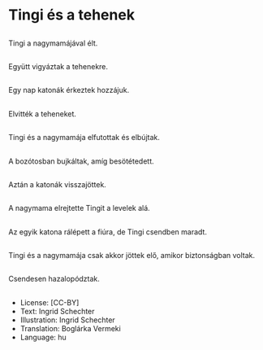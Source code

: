 # Tingi és a tehenek

##
Tingi a nagymamájával élt.

##
Együtt vigyáztak a tehenekre.

##
Egy nap katonák érkeztek hozzájuk.

##
Elvitték a teheneket.

##
Tingi és a nagymamája elfutottak és elbújtak.

##
A bozótosban bujkáltak, amíg besötétedett.

##
Aztán a katonák visszajöttek.

##
A nagymama elrejtette Tingit a levelek alá.

##
Az egyik katona rálépett a fiúra, de Tingi csendben maradt.

##
Tingi és a nagymamája csak akkor jöttek elő, amikor biztonságban voltak.

##
Csendesen hazalopództak.

##
* License: [CC-BY]
* Text: Ingrid Schechter
* Illustration: Ingrid Schechter
* Translation: Boglárka Vermeki
* Language: hu
